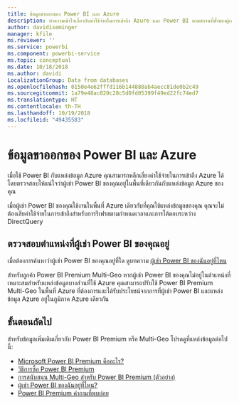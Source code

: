 ```yaml
---
title: ข้อมูลขาออกของ Power BI และ Azure
description: ทำความเข้าใจเกี่ยวกับค่าใช้จ่ายในการเข้าถึง Azure และ Power BI ตามสถานที่ตั้งของผู้เช่าและ Power BI Premium
author: davidiseminger
manager: kfile
ms.reviewer: ''
ms.service: powerbi
ms.component: powerbi-service
ms.topic: conceptual
ms.date: 10/18/2018
ms.author: davidi
LocalizationGroup: Data from databases
ms.openlocfilehash: 0150e4e62fffd116b144880ab4aecc81de0b2c49
ms.sourcegitcommit: 1a79e48ac820c28c5d0fd05399f49ed22fc74ed7
ms.translationtype: HT
ms.contentlocale: th-TH
ms.lasthandoff: 10/19/2018
ms.locfileid: "49435583"
---
```

# <a name="power-bi-and-azure-egress"></a>ข้อมูลขาออกของ Power BI และ Azure

เมื่อใช้ Power BI กับแหล่งข้อมูล Azure คุณสามารถหลีกเลี่ยงค่าใช้จ่ายในการเข้าถึง Azure ได้โดยตรวจสอบให้แน่ใจว่าผู้เช่า Power BI ของคุณอยู่ในพื้นที่เดียวกันกับแหล่งข้อมูล Azure ของคุณ

เมื่อผู้เช่า Power BI ของคุณใช้งานในพื้นที่ Azure เดียวกับที่คุณใช้แหล่งข้อมูลของคุณ คุณจะไม่ต้องเสียค่าใช้จ่ายในการเข้าถึงสำหรับการรีเฟรชตามกำหนดเวลาและการโต้ตอบระหว่าง DirectQuery 

## <a name="determining-where-your-power-bi-tenant-is-located"></a>ตรวจสอบตำแหน่งที่ผู้เช่า Power BI ของคุณอยู่

เมื่อต้องการค้นหาว่าผู้เช่า Power BI ของคุณอยู่ที่ใด ดูบทความ [ผู้เช่า Power BI ของฉันอยู่ที่ไหน](service-admin-where-is-my-tenant-located.md)

สำหรับลูกค้า Power BI Premium Multi-Geo หากผู้เช่า Power BI ของคุณไม่อยู่ในตำแหน่งที่เหมาะสมสำหรับแหล่งข้อมูลบางส่วนที่ใช้ Azure คุณสามารถปรับใช้ Power BI Premium Multi-Geo ในพื้นที่ Azure ที่ต้องการและได้รับประโยชน์จากการที่ผู้เช่า Power BI และแหล่งข้อมูล Azure อยู่ในภูมิภาค Azure เดียวกัน

## <a name="next-steps"></a>ขั้นตอนถัดไป

สำหรับข้อมูลเพิ่มเติมเกี่ยวกับ Power BI Premium หรือ Multi-Geo โปรดดูที่แหล่งข้อมูลต่อไปนี้:

* [Microsoft Power BI Premium คืออะไร?](service-premium.md)
* [วิธีการซื้อ Power BI Premium](service-admin-premium-purchase.md)
* [การสนับสนุน Multi-Geo สำหรับ Power BI Premium (ตัวอย่าง)](service-admin-premium-multi-geo.md)
* [ผู้เช่า Power BI ของฉันอยู่ที่ไหน?](service-admin-where-is-my-tenant-located.md)
* [Power BI Premium คำถามที่พบบ่อย](service-premium-faq.md)


